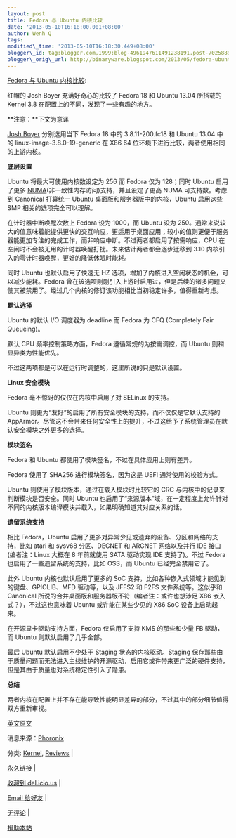 ```yaml
--- 
layout: post 
title: Fedora 与 Ubuntu 内核比较 
date: '2013-05-10T16:18:00.001+08:00' 
author: Wenh Q
tags:
modified\_time: '2013-05-10T16:18:30.449+08:00' 
blogger\_id: tag:blogger.com,1999:blog-4961947611491238191.post-7025889210468425318
blogger\_orig\_url: http://binaryware.blogspot.com/2013/05/fedora-ubuntu.html
--- 
```

[Fedora 与
Ubuntu
内核比较](http://linuxtoy.org/archives/compare-kernel-between-fedora-and-ubuntu.html):

红帽的 Josh Boyer 充满好奇心的比较了 Fedora 18 和 Ubuntu 13.04 所搭载的
Kernel 3.8 在配置上的不同，发现了一些有趣的地方。



**注意：**下文为意译



[Josh Boyer](http://jwboyer.livejournal.com/) 分别选用当下 Fedora 18
中的 3.8.11-200.fc18 和 Ubuntu 13.04 中的 linux-image-3.8.0-19-generic
在 X86 64 位环境下进行比较，两者使用相同的上游内核。



**底层设置**



Ubuntu 将最大可使用内核数设定为 256 而 Fedora 仅为 128；同时 Ubuntu
启用了更多
[NUMA](https://en.wikipedia.org/wiki/Non-Uniform_Memory_Access)(非一致性内存访问)支持，并且设定了更高
NUMA 可支持数。考虑到 Canonical 打算统一 Ubuntu
桌面版和服务器版中的内核，Ubuntu 启用这些 SMP 相关的选项完全可以理解。



在计时器中断唤醒次数上 Fedora 设为 1000，而 Ubuntu 设为
250。通常来说较大的值意味着能提供更快的交互响应，更适用于桌面应用；较小的值则更便于服务器能更加专注的完成工作，而非响应中断。不过两者都启用了按需响应，CPU
在空闲时不会被无用的计时器唤醒打扰。未来估计两者都会逐步迁移到 3.10
内核引入的零计时器唤醒，更好的降低休眠时能耗。



同时 Ubuntu 也默认启用了快速无 HZ
选项，增加了内核进入空闲状态的机会，可以减少能耗。Fedora
曾在该选项刚刚引入上游时启用过，但是后续的诸多问题又使其被禁用了。经过几个内核的修订该功能相比当初稳定许多，值得重新考虑。



**默认选择**



Ubuntu 的默认 I/O 调度器为 deadline 而 Fedora 为 CFQ (Completely Fair
Queueing)。



默认 CPU 频率控制策略方面，Fedora 遵循常规的为按需调控，而 Ubuntu
则稍显异类为性能优先。



不过这两项都是可以在运行时调整的，这里所说的只是默认设置。



**Linux 安全模块**



Fedora 毫不惊讶的仅仅在内核中启用了对 SELinux 的支持。



Ubuntu 则更为“友好”的启用了所有安全模块的支持，而不仅仅是它默认支持的
AppArmor。尽管这不会带来任何安全性上的提升，不过这给予了系统管理员在默认安全模块之外更多的选择。



**模块签名**



Fedora 和 Ubuntu 都使用了模块签名，不过在具体应用上则有差异。



Fedora 使用了 SHA256 进行模块签名，因为这是 UEFI 通常使用的校验方式。



Ubuntu 则使用了模块版本，通过在载入模块时比较它的 CRC
与内核中的记录来判断模块是否安全。同时 Ubuntu
也启用了“来源版本”域，在一定程度上允许针对不同的内核版本编译模块并载入，如果明确知道其对应关系的话。



**遗留系统支持**



相比 Fedora，Ubuntu
启用了更多对异常少见或遗弃的设备、分区和网络的支持，比如 atari 和 sysv68
分区、DECNET 和 ARCNET 网络以及并行 IDE 接口(编者注：Linux 大概在 8
年前就使用 SATA 驱动实现 IDE 支持了)。不过 Fedora
也启用了一些遗留系统的支持，比如 OSS，而 Ubuntu 已经完全禁用它了。



此外 Ubuntu 内核也默认启用了更多的 SoC
支持，比如各种嵌入式领域才能见到的键盘、GPIOLIB、MFD 驱动等，以及 JFFS2
和 F2FS 文件系统等。这似乎和 Canonical
所说的合并桌面版和服务器版不符（编者注：或许也想涉足 X86
嵌入式？），不过这也意味着 Ubuntu 或许能在某些少见的 X86 SoC
设备上启动起来。



在开源显卡驱动支持方面，Fedora 仅启用了支持 KMS 的那些和少量 FB 驱动，而
Ubuntu 则默认启用了几乎全部。



最后 Ubuntu 默认启用不少处于 Staging 状态的内核驱动。Staging
保存那些由于质量问题而无法进入主线维护的开源驱动，启用它或许带来更广泛的硬件支持，但是其由于质量也对系统稳定性引入了隐患。



**总结**



两者内核在配置上并不存在能导致性能明显差异的部分，不过其中的部分细节值得双方重新审视。



[英文原文](http://jwboyer.livejournal.com/47022.html)



消息来源：[Phoronix](http://www.phoronix.com/scan.php?page=news_item&px=MTM2OTE)

分类:
[Kernel](http://linuxtoy.org/category/apps/kernel-apps "查看 Kernel 中的全部文章"),
[Reviews](http://linuxtoy.org/category/reviews "查看 Reviews 中的全部文章")
|

[永久链接](http://linuxtoy.org/archives/compare-kernel-between-fedora-and-ubuntu.html)
|

[收藏到
del.icio.us](http://delicious.com/save?url=http://linuxtoy.org/archives/compare-kernel-between-fedora-and-ubuntu.html&title=Fedora%20%E4%B8%8E%20Ubuntu%20%E5%86%85%E6%A0%B8%E6%AF%94%E8%BE%83)
|

[Email
给好友](mailto:?Subject=Check+This+Out&body=I+think+you'll+like+this:+http://linuxtoy.org/archives/compare-kernel-between-fedora-and-ubuntu.html)
|

[无评论](http://linuxtoy.org/archives/compare-kernel-between-fedora-and-ubuntu.html#comments)
|

[捐助本站](http://linuxtoy.org/faq/donate)
